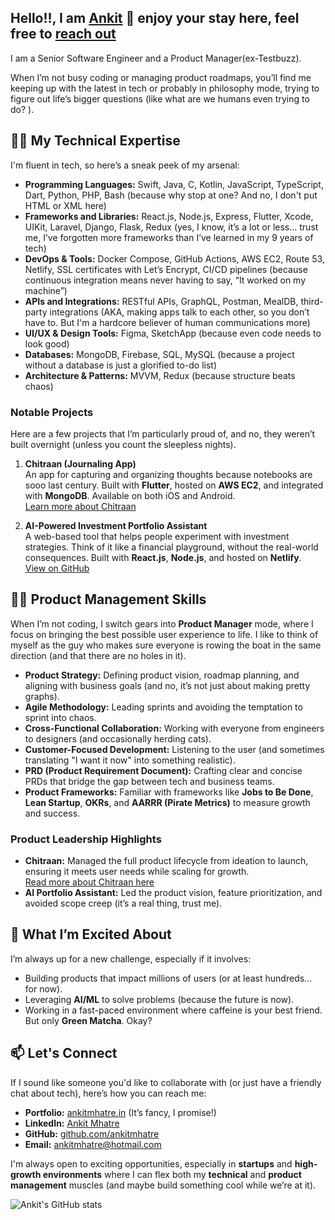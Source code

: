 Hello!!, I am [Ankit](https://ankitmhatre.in) 👋
enjoy your stay here, feel free to [reach out](mailto:ankitmhatre@hotmail.com)
--- 

I am a Senior Software Engineer and a Product Manager(ex-Testbuzz). 


When I’m not busy coding or managing product roadmaps, you’ll find me keeping up with the latest in tech or probably in philosophy mode, trying to figure out life’s bigger questions (like what are we humans even trying to do? ).

## 👨‍💻 My Technical Expertise
I'm fluent in tech, so here’s a sneak peek of my arsenal:

- **Programming Languages:** Swift, Java, C, Kotlin, JavaScript, TypeScript, Dart, Python, PHP, Bash (because why stop at one? And no, I don't put HTML or XML here)
- **Frameworks and Libraries:** React.js, Node.js, Express, Flutter, Xcode, UIKit, Laravel, Django, Flask, Redux (yes, I know, it’s a lot or less... trust me, I’ve forgotten more frameworks than I’ve learned in my 9 years of tech)
- **DevOps & Tools:** Docker Compose, GitHub Actions, AWS EC2, Route 53, Netlify, SSL certificates with Let’s Encrypt, CI/CD pipelines (because continuous integration means never having to say, “It worked on my machine”)
- **APIs and Integrations:** RESTful APIs, GraphQL, Postman, MealDB, third-party integrations (AKA, making apps talk to each other, so you don’t have to. But I'm a hardcore believer of human communications more)
- **UI/UX & Design Tools:** Figma, SketchApp (because even code needs to look good)
- **Databases:** MongoDB, Firebase, SQL, MySQL (because a project without a database is just a glorified to-do list)
- **Architecture & Patterns:** MVVM, Redux (because structure beats chaos)

### Notable Projects
Here are a few projects that I’m particularly proud of, and no, they weren’t built overnight (unless you count the sleepless nights).

1. **Chitraan (Journaling App)**  
   An app for capturing and organizing thoughts because notebooks are sooo last century. Built with **Flutter**, hosted on **AWS EC2**, and integrated with **MongoDB**. Available on both iOS and Android.  
   [Learn more about Chitraan](http://ankitmhatre.in/projects/chitraan?ref=github-readme)

2. **AI-Powered Investment Portfolio Assistant**  
   A web-based tool that helps people experiment with investment strategies. Think of it like a financial playground, without the real-world consequences. Built with **React.js**, **Node.js**, and hosted on **Netlify**.  
   [View on GitHub](https://github.com/ankitmhatre/2024S-pace-super-kings)

## 🧑‍💼 Product Management Skills
When I’m not coding, I switch gears into **Product Manager** mode, where I focus on bringing the best possible user experience to life. I like to think of myself as the guy who makes sure everyone is rowing the boat in the same direction (and that there are no holes in it).

- **Product Strategy:** Defining product vision, roadmap planning, and aligning with business goals (and no, it’s not just about making pretty graphs).
- **Agile Methodology:** Leading sprints and avoiding the temptation to sprint into chaos.
- **Cross-Functional Collaboration:** Working with everyone from engineers to designers (and occasionally herding cats).
- **Customer-Focused Development:** Listening to the user (and sometimes translating "I want it now" into something realistic).
- **PRD (Product Requirement Document):** Crafting clear and concise PRDs that bridge the gap between tech and business teams.
- **Product Frameworks:** Familiar with frameworks like **Jobs to Be Done**, **Lean Startup**, **OKRs**, and **AARRR (Pirate Metrics)** to measure growth and success.

### Product Leadership Highlights
- **Chitraan:** Managed the full product lifecycle from ideation to launch, ensuring it meets user needs while scaling for growth.  
   [Read more about Chitraan here](http://ankitmhatre.in/projects/chitraan?ref=github-readme)
- **AI Portfolio Assistant:** Led the product vision, feature prioritization, and avoided scope creep (it’s a real thing, trust me).

## 🚀 What I’m Excited About
I’m always up for a new challenge, especially if it involves:
- Building products that impact millions of users (or at least hundreds... for now).
- Leveraging **AI/ML** to solve problems (because the future is now).
- Working in a fast-paced environment where caffeine is your best friend. But only **Green Matcha**. Okay?

## 📫 Let's Connect
If I sound like someone you'd like to collaborate with (or just have a friendly chat about tech), here’s how you can reach me:

- **Portfolio:** [ankitmhatre.in](http://ankitmhatre.in?ref=github-readme) (It’s fancy, I promise!)
- **LinkedIn:** [Ankit Mhatre](https://www.linkedin.com/in/ankitmhatree?ref=github-readme)
- **GitHub:** [github.com/ankitmhatre](https://github.com/ankitmhatre?ref=github-readme)
- **Email:** [ankitmhatre@hotmail.com](mailto:ankitmhatre@hotmail.com)

I'm always open to exciting opportunities, especially in **startups** and **high-growth environments** where I can flex both my **technical** and **product management** muscles (and maybe build something cool while we’re at it).

![Ankit's GitHub stats](https://github-readme-stats.vercel.app/api?username=ankitmhatre&show_icons=true&theme=vue)
